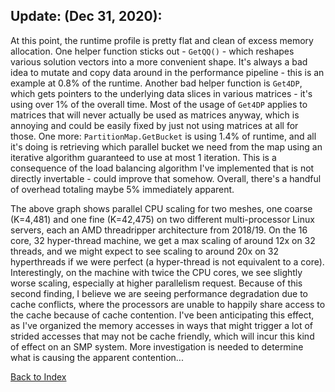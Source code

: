 ## Update: (Dec 31, 2020):

At this point, the runtime profile is pretty flat and clean of excess memory allocation. One helper function sticks out -
`GetQQ()` - which reshapes various solution vectors into a more convenient shape. It's always a bad idea to mutate and copy
data around in the performance pipeline - this is an example at 0.8% of the runtime. Another bad helper function is `Get4DP`,
which gets pointers to the underlying data slices in various matrices - it's using over 1% of the overall time. Most of the
usage of `Get4DP` applies to matrices that will never actually be used as matrices anyway, which is annoying and could be
easily fixed by just not using matrices at all for those. One more: `PartitionMap.GetBucket` is using 1.4% of runtime, and
all it's doing is retrieving which parallel bucket we need from the map using an iterative algorithm guaranteed to use at
most 1 iteration. This is a consequence of the load balancing algorithm I've implemented that is not directly invertable -
could improve that somehow. Overall, there's a handful of overhead totaling maybe 5% immediately apparent.

The above graph shows parallel CPU scaling for two meshes, one coarse (K=4,481) and one fine (K=42,475) on two different
multi-processor Linux servers, each an AMD threadripper architecture from 2018/19. On the 16 core, 32 hyper-thread machine,
we get a max scaling of around 12x on 32 threads, and we might expect to see scaling to around 20x on 32 hyperthreads if we
were perfect (a hyper-thread is not equivalent to a core). Interestingly, on the machine with twice the CPU cores, we see
slightly worse scaling, especially at higher parallelism request. Because of this second finding, I believe we are seeing
performance degradation due to cache conflicts, where the processors are unable to happily share access to the cache because
of cache contention. I've been anticipating this effect, as I've organized the memory accesses in ways that might trigger a
lot of strided accesses that may not be cache friendly, which will incur this kind of effect on an SMP system. More
investigation is needed to determine what is causing the apparent contention...


[Back to Index](../CHANGELOG-2D.md)
